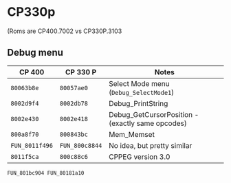 # CP330p

(Roms are CP400.7002 vs CP330P.3103

## Debug menu 
| CP 400    | CP 330 P     | Notes  |
|-----------|--------------|--------|
| `80063b8e` | `80057ae0` | Select Mode menu (`Debug_SelectMode1`) |
| `8002d9f4` | `8002db78` | Debug_PrintString |
| `8002e430` | `8002e418` | Debug_GetCursorPosition - (exactly same opcodes) |
| `800a8f70` | `800843bc` | Mem_Memset |
| `FUN_8011f496` | `FUN_800c8844` | No idea, but pretty similar | 
| `8011f5ca` | `800c88c6` | CPPEG version 3.0 |

```
FUN_801bc904 FUN_80181a10


```
